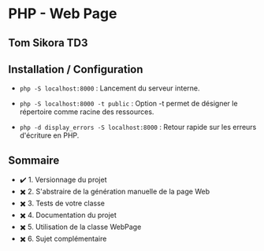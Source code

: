 # PHP - Web Page
## Tom Sikora TD3
## Installation / Configuration
- `php -S localhost:8000` : Lancement du serveur interne.

- `php -S localhost:8000 -t public` : Option -t permet de désigner le répertoire comme racine des ressources.

- `php -d display_errors -S localhost:8000` : Retour rapide sur les erreurs d'écriture en PHP.

## Sommaire
- ✔️ 1. Versionnage du projet
- ✖️ 2. S'abstraire de la génération manuelle de la page Web
- ✖️ 3. Tests de votre classe
- ✖️ 4. Documentation du projet
- ✖️ 5. Utilisation de la classe WebPage
- ✖️ 6. Sujet complémentaire
